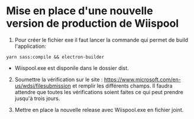 # Mise en place d'une nouvelle version de production de Wiispool
1. Pour créer le fichier exe il faut lancer la commande qui permet de build l'application: 
  ```
  yarn sass:compile && electron-builder
  ```
  - Wiispool.exe est disponile dans le dossier dist.

2. Soumettre la vérification sur le site : https://www.microsoft.com/en-us/wdsi/filesubmission et remplir les différents champs. Il faudra attendre que toutes les vérifications soient faites ce qui peut prendre jusqu'à trois jours.

3. Mettre en place la nouvelle release avec Wiispool.exe en fichier joint.
